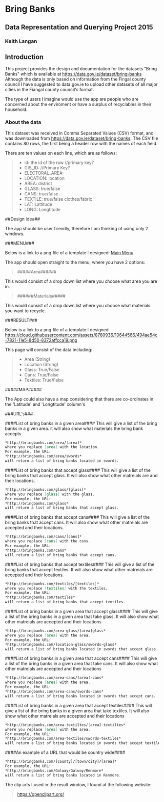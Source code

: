 # Bring Banks

## Data Representation and Querying Project 2015

### Keith Langan

## Introduction

This project provides the design and documentation for the datasets "Bring Banks"
which is available at https://data.gov.ie/dataset/bring-banks
Although the data is only based on information from the Fingal county council I have suggested to data.gov.ie to upload other datasets of all major cities in the Fiangal county council's format.

The type of users I imagine would use the app are people who are concerned about the enviroment or have a surplus of recyclables in their household.

### About the data

This dataset was received in Comma Separated Values (CSV) format, and was downloaded from https://data.gov.ie/dataset/bring-banks.
The CSV file contains 80 rows, the first being a header row with the names of each field.

There are ten values on each line, which are as follows:

>    * id: the id of the row //primary key?
>    * GIS_ID: //Primary Key?
>    * ELECTORAL_AREA: 
>    * LOCATION: location
>    * AREA: district
>    * GLASS: true/false
>    * CANS: true/false
>    * TEXTILE: true/false clothes/fabric
>    * LAT: Lattitude
>    * LONG: Longtitude

##Design Idea##

The app should be user friendly, therefore I am thinking of using only 2 windows. 

###MENU###

Below is a link to a png file of a template I designed:
[Main Menu](https://cloud.githubusercontent.com/assets/8780936/10644662/c16f5df0-7821-11e5-9c0c-a085f82fa7a1.png)

The app should open straight to the menu, where you have 2 options:
> #####Area######
 
This would consist of a drop down list where you choose what area you are in.
 
> ######Materials#####

This would consist of a drop down list where you choose what materials you want to recycle.

###RESULT###

Below is a link to a png file of a template I designed
https://cloud.githubusercontent.com/assets/8780936/10644566/494ae54c-7821-11e5-8d50-8372affcca19.png

This page will consist of the data including:

>    * Area (String)
>    * Location (String)
>    * Glass: True/False
>    * Cans: True/False
>    * Textiles: True/False

#####MAP#####

The App could also have a map considering that there are co-ordinates in the 'Latitude' and 'Longtitude' column's

###URL's###

####List of bring banks in a given area####
This will give a list of the bring banks in a given area. it will also show what materials the bring bank accepts

```markdown
*http://bringbanks.com/area/[area]*
where you replace [area] with the location.
For example, the URL:
*http://bringbanks.com/area/swords*
will return a list of bring banks located in swords.
```

####List of bring banks that accept glass####
This will give a list of the bring banks that accept glass. It will also show what other matreials are and their locations.

```markdown
*http://bringbanks.com/glass/[glass]*
where you replace [glass] with the glass.
For example, the URL:
*http://bringbanks.com/glass*
will return a list of bring banks that accept glass.
```

####List of bring banks that accept cans####
This will give a list of the bring banks that accept cans. It will also show what other matreials are accepted and their locations.

```markdown
*http://bringbanks.com/cans/[cans]*
where you replace [cans] with the cans.
For example, the URL:
*http://bringbanks.com/cans*
will return a list of bring banks that accept cans.
```

####List of bring banks that accept textiles####
This will give a list of the bring banks that accept textiles. It will also show what other matreials are accepted and their locations.

```markdown
*http://bringbanks.com/textiles/[textiles]*
where you replace [textiles] with the textiles.
For example, the URL:
*http://bringbanks.com/textiles*
will return a list of bring banks that accept textiles.
```

####List of bring banks in a given area that accept glass####
This will give a list of the bring banks in a given area that take glass. It will also show what other matreials are accepted and their locations

```markdown
*http://bringbanks.com/area-glass/[area]glass*
where you replace [area] with the area.
For example, the URL:
*http://bringbanks.com/location-glass/swords-glass*
will return a list of bring banks located in swords that accept glass.
```

####List of bring banks in a given area that accept cans####
This will give a list of the bring banks in a given area that take cans. It will also show what other matreials are accepted and their locations

```markdown
*http://bringbanks.com/area-cans/[area]-cans*
where you replace [area] with the area.
For example, the URL:
*http://bringbanks.com/area-cans/swords-cans*
will return a list of bring banks located in swords that accept cans.
```

####List of bring banks in a given area that accept textiles####
This will give a list of the bring banks in a given area that take textiles. It will also show what other matreials are accepted and their locations

```markdown
*http://bringbanks.com/area-textiltes/[area]-textiltes*
where you replace [area] with the area.
For example, the URL:
*http://bringbanks.com/area-textiles/swords-textiles*
will return a list of bring banks located in swords that accept textiles.
```

####An example of a URL that would be country wide####

```markdown
*http://bringbanks.com/[county]/[town/city]/[area]*
For example, the URL:
*http://bringbanks.com/Galway/Galway/Renmore*
will return a list of bring banks located in Renmore.
```


The clip arts I used in the result window, I found at the following website:
> https://openclipart.org/

